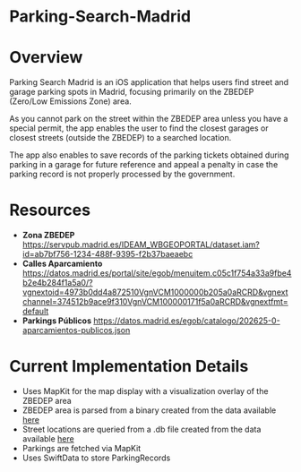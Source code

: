 # Parking-Search-Madrid

# Overview

Parking Search Madrid is an iOS application that helps users find street and garage parking spots in Madrid, focusing primarily on the ZBEDEP (Zero/Low Emissions Zone) area.

As you cannot park on the street within the ZBEDEP area unless you have a special permit, the app enables the user to find the closest garages or closest streets (outside the ZBEDEP) to a searched location.

The app also enables to save records of the parking tickets obtained during parking in a garage for future reference and appeal a penalty in case the parking record is not properly processed by the government.

# Resources

- **Zona ZBEDEP** https://servpub.madrid.es/IDEAM_WBGEOPORTAL/dataset.iam?id=ab7bf756-1234-488f-9395-f2b37baeaebc
- **Calles Aparcamiento** https://datos.madrid.es/portal/site/egob/menuitem.c05c1f754a33a9fbe4b2e4b284f1a5a0/?vgnextoid=4973b0dd4a872510VgnVCM1000000b205a0aRCRD&vgnextchannel=374512b9ace9f310VgnVCM100000171f5a0aRCRD&vgnextfmt=default
- **Parkings Públicos** https://datos.madrid.es/egob/catalogo/202625-0-aparcamientos-publicos.json

# Current Implementation Details

- Uses MapKit for the map display with a visualization overlay of the ZBEDEP area
- ZBEDEP area is parsed from a binary created from the data available [here](https://servpub.madrid.es/IDEAM_WBGEOPORTAL/dataset.iam?id=ab7bf756-1234-488f-9395-f2b37baeaebc)
- Street locations are queried from a .db file created from the data available [here](https://datos.madrid.es/portal/site/egob/menuitem.c05c1f754a33a9fbe4b2e4b284f1a5a0/?vgnextoid=4973b0dd4a872510VgnVCM1000000b205a0aRCRD&vgnextchannel=374512b9ace9f310VgnVCM100000171f5a0aRCRD&vgnextfmt=default)
- Parkings are fetched via MapKit
- Uses SwiftData to store ParkingRecords